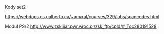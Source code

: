 Kody set2

https://webdocs.cs.ualberta.ca/~amaral/courses/329/labs/scancodes.html

Moduł PS/2
http://www.zsk.iiar.pwr.wroc.pl/zsk_ftp/cpld/#_Toc280191528